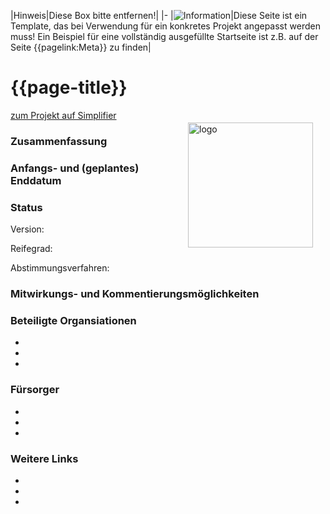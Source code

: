 |Hinweis|Diese Box bitte entfernen!|
|-
|![Information](https://wiki.hl7.de/images/thumb/Under_construction_icon-blue.svg/100px-Under_construction_icon-blue.svg.png)|Diese Seite ist ein Template, das bei Verwendung für ein konkretes Projekt angepasst werden muss! Ein Beispiel für eine vollständig ausgefüllte Startseite ist z.B. auf der Seite {{pagelink:Meta}} zu finden|

# {{page-title}} 


<!-- hier Logo des Projektes oder der hauptverantwortlichen Organisation einfügen-->
<img src="https://meineOrganisation/meinLogo.png" alt="logo" width="200" align="right" style="margin:20px 20px"/>

<!-- hier Projektlink einfügen-->
<a href="https://simplifier.net/..." class="btn btn-primary">zum Projekt auf Simplifier</a>

<!--Bei Verwendung von GitHub Workflows: Build Status einfügen, z.B.:
[![CI (FHIR Validation)](https://github.com/meineOrganisation/meinProjekt/actions/workflows/main.yml/badge.svg)](https://github.com/meineOrganisation/meinProjekt/actions/workflows/main.yml)
-->

### Zusammenfassung
<!-- hier Kurzbeschreibung des Projektes einfügen-->

### Anfangs- und (geplantes) Enddatum

### Status

Version: <!--semVer-Version, z.B.: 1.0.1 oder 3.1.4-->

Reifegrad: <!-- Draft, STU (Standard for Trial Use) oder Normativ--> 

Abstimmungsverfahren: <!-- geplant | laufend | abgeschlossen -->

### Mitwirkungs- und Kommentierungsmöglichkeiten
<!--- z.B. Jira-Links oder GitHub IssueTracker für Kommentare und Change-Requests, alternative Kommentierungsplattformen, 
eMail-Verteiler für Interessenten, GoogleGroups, Chats, Foren o.ä.  --->

### Beteiligte Organsiationen
* 
*
*

### Fürsorger
<!-- Namen und Kontaktdaten der verantwortlichen Personen /Ansprechpartner-->
*
*
*


### Weitere Links
<!-- z. B. Beschreibungen des UseCases, Datenmodell, ges. Vorgaben, fachliche Anforderungen, relevante Spezifikationen-->
* 
*
*










